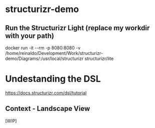 # structurizr-demo


## Run the Structurizr Light (replace my workdir with your path)
docker run -it --rm -p 8080:8080 -v /home/reinaldo/Development/Work/structurizr-demo/Diagrams/:/usr/local/structurizr structurizr/lite


# Undestanding the DSL
https://docs.structurizr.com/dsl/tutorial

## Context - Landscape View
[WIP]